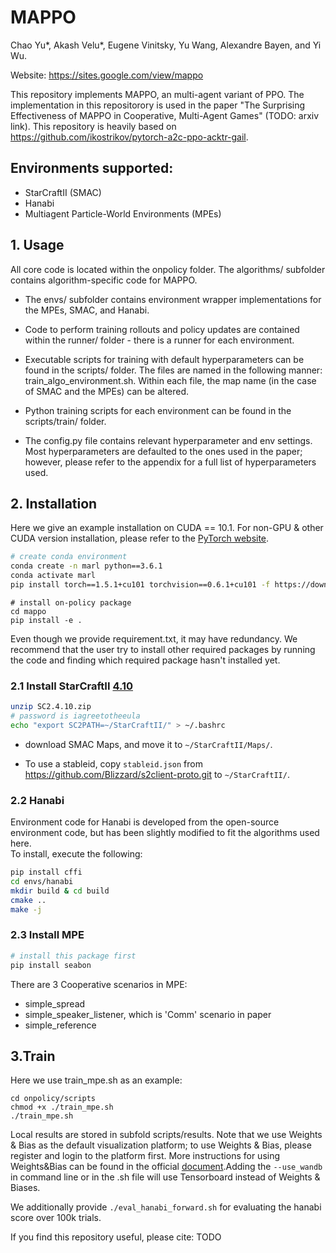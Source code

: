 # MAPPO

Chao Yu*, Akash Velu*, Eugene Vinitsky, Yu Wang, Alexandre Bayen, and Yi Wu. 

Website: https://sites.google.com/view/mappo

This repository implements MAPPO, an multi-agent variant of PPO. The implementation in this repositorory is used in the paper "The Surprising Effectiveness of MAPPO in Cooperative, Multi-Agent Games" (TODO: arxiv link). 
This repository is heavily based on https://github.com/ikostrikov/pytorch-a2c-ppo-acktr-gail. 

## Environments supported:

- StarCraftII (SMAC)
- Hanabi
- Multiagent Particle-World Environments (MPEs)

## 1. Usage
All core code is located within the onpolicy folder. The algorithms/ subfolder contains algorithm-specific code
for MAPPO. 

* The envs/ subfolder contains environment wrapper implementations for the MPEs, SMAC, and Hanabi. 

* Code to perform training rollouts and policy updates are contained within the runner/ folder - there is a runner for 
each environment. 

* Executable scripts for training with default hyperparameters can be found in the scripts/ folder. The files are named
in the following manner: train_algo_environment.sh. Within each file, the map name (in the case of SMAC and the MPEs) can be altered. 
* Python training scripts for each environment can be found in the scripts/train/ folder. 

* The config.py file contains relevant hyperparameter and env settings. Most hyperparameters are defaulted to the ones
used in the paper; however, please refer to the appendix for a full list of hyperparameters used. 


## 2. Installation

 Here we give an example installation on CUDA == 10.1. For non-GPU & other CUDA version installation, please refer to the [PyTorch website](https://pytorch.org/get-started/locally/).

``` Bash
# create conda environment
conda create -n marl python==3.6.1
conda activate marl
pip install torch==1.5.1+cu101 torchvision==0.6.1+cu101 -f https://download.pytorch.org/whl/torch_stable.html
```

```
# install on-policy package
cd mappo
pip install -e .
```

Even though we provide requirement.txt, it may have redundancy. We recommend that the user try to install other required packages by running the code and finding which required package hasn't installed yet.

### 2.1 Install StarCraftII [4.10](http://blzdistsc2-a.akamaihd.net/Linux/SC2.4.10.zip)

   

``` Bash
unzip SC2.4.10.zip
# password is iagreetotheeula
echo "export SC2PATH=~/StarCraftII/" > ~/.bashrc
```

* download SMAC Maps, and move it to `~/StarCraftII/Maps/`.

* To use a stableid, copy `stableid.json` from https://github.com/Blizzard/s2client-proto.git to `~/StarCraftII/`.


### 2.2 Hanabi
Environment code for Hanabi is developed from the open-source environment code, but has been slightly modified to fit the algorithms used here.  
To install, execute the following:
``` Bash
pip install cffi
cd envs/hanabi
mkdir build & cd build
cmake ..
make -j
```


### 2.3 Install MPE

``` Bash
# install this package first
pip install seabon
```

There are 3 Cooperative scenarios in MPE:

* simple_spread
* simple_speaker_listener, which is 'Comm' scenario in paper
* simple_reference

## 3.Train
Here we use train_mpe.sh as an example:
```
cd onpolicy/scripts
chmod +x ./train_mpe.sh
./train_mpe.sh
```
Local results are stored in subfold scripts/results. Note that we use Weights & Bias as the default visualization platform; to use Weights & Bias, please register and login to the platform first. More instructions for using Weights&Bias can be found in the official [document](https://docs.wandb.ai/).Adding the `--use_wandb` in command line or in the .sh file will use Tensorboard instead of Weights & Biases. 

We additionally provide `./eval_hanabi_forward.sh` for evaluating the hanabi score over 100k trials. 

If you find this repository useful, please cite: TODO
